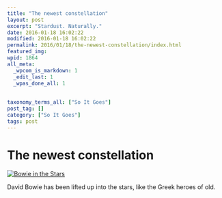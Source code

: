 ```yaml
---
title: "The newest constellation"
layout: post
excerpt: "Stardust. Naturally."
date: 2016-01-18 16:02:22
modified: 2016-01-18 16:02:22
permalink: 2016/01/18/the-newest-constellation/index.html
featured_img: 
wpid: 1864
all_meta: 
  _wpcom_is_markdown: 1
  _edit_last: 1
  _wpas_done_all: 1
  
  
taxonomy_terms_all: ["So It Goes"]
post_tag: []
category: ["So It Goes"]
tags: post
---
```


# The newest constellation

[![Bowie in the Stars](http://i.kinja-img.com/gawker-media/image/upload/s--_bFcqgs9--/c_scale,fl_progressive,q_80,w_800/c5czs2v0cdumhcazl8ef.jpg)](http://io9.gizmodo.com/david-bowie-has-his-own-constellation-now-1753567521)

David Bowie has been lifted up into the stars, like the Greek heroes of old.